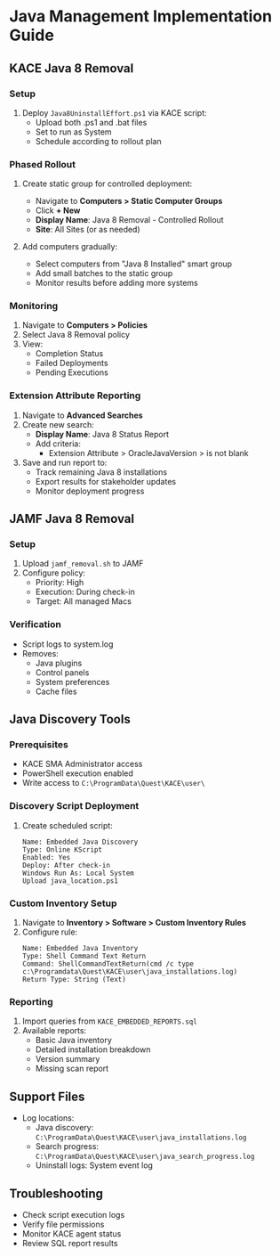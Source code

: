 # Java Management Implementation Guide

## KACE Java 8 Removal
### Setup
1. Deploy `Java8UninstallEffort.ps1` via KACE script:
   - Upload both .ps1 and .bat files
   - Set to run as System
   - Schedule according to rollout plan

### Phased Rollout
1. Create static group for controlled deployment:
   - Navigate to **Computers > Static Computer Groups**
   - Click **+ New**
   - **Display Name**: Java 8 Removal - Controlled Rollout
   - **Site**: All Sites (or as needed)

2. Add computers gradually:
   - Select computers from "Java 8 Installed" smart group
   - Add small batches to the static group
   - Monitor results before adding more systems

### Monitoring
1. Navigate to **Computers > Policies**
2. Select Java 8 Removal policy
3. View:
   - Completion Status
   - Failed Deployments
   - Pending Executions

### Extension Attribute Reporting
1. Navigate to **Advanced Searches**
2. Create new search:
   - **Display Name**: Java 8 Status Report
   - Add criteria:
     - Extension Attribute > OracleJavaVersion > is not blank
3. Save and run report to:
   - Track remaining Java 8 installations
   - Export results for stakeholder updates
   - Monitor deployment progress

## JAMF Java 8 Removal
### Setup
1. Upload `jamf_removal.sh` to JAMF
2. Configure policy:
   - Priority: High
   - Execution: During check-in
   - Target: All managed Macs

### Verification
- Script logs to system.log
- Removes:
  - Java plugins
  - Control panels
  - System preferences
  - Cache files

## Java Discovery Tools
### Prerequisites
- KACE SMA Administrator access
- PowerShell execution enabled
- Write access to `C:\ProgramData\Quest\KACE\user\`

### Discovery Script Deployment
1. Create scheduled script:
   ```
   Name: Embedded Java Discovery
   Type: Online KScript
   Enabled: Yes
   Deploy: After check-in
   Windows Run As: Local System
   Upload java_location.ps1
   ```

### Custom Inventory Setup
1. Navigate to **Inventory > Software > Custom Inventory Rules**
2. Configure rule:
   ```
   Name: Embedded Java Inventory
   Type: Shell Command Text Return
   Command: ShellCommandTextReturn(cmd /c type c:\Programdata\Quest\KACE\user\java_installations.log)
   Return Type: String (Text)
   ```

### Reporting
1. Import queries from `KACE_EMBEDDED_REPORTS.sql`
2. Available reports:
   - Basic Java inventory
   - Detailed installation breakdown
   - Version summary
   - Missing scan report

## Support Files
- Log locations:
  - Java discovery: `C:\ProgramData\Quest\KACE\user\java_installations.log`
  - Search progress: `C:\ProgramData\Quest\KACE\user\java_search_progress.log`
  - Uninstall logs: System event log

## Troubleshooting
- Check script execution logs
- Verify file permissions
- Monitor KACE agent status
- Review SQL report results 